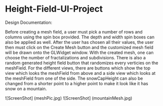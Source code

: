 # Height-Field-UI-Project

Design Documentation:

Before creating a mesh field, a user must pick a number of rows and columns using the spin box provided. The depth and width spin boxes can also be applied as well. After the user has chosen all their values, the user then must click on the Create Mesh button and the customized mesh field will be drawn onto the GLWidget window.  With the created mesh, one can choose the number of fractalizations and subdivisions. There is also a random generated height field button that randomizes every verticies on the meshField. For the different views, there are buttons which show the top view which looks the meshField from above and a side view which looks at the meshField from one of the side. The snowCapHeight can also be changed from a shorter point to a higher point to make it look like it has snow on a mountain. 

![ScreenShot] (meshPic.jpg)
![ScreenShot] (mountainMesh.jpg)
